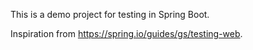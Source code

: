 This is a demo project for testing in Spring Boot.

Inspiration from https://spring.io/guides/gs/testing-web. 
